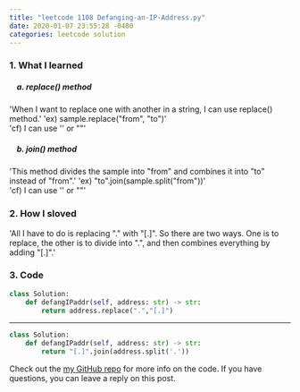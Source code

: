 ```yaml
---
title: "leetcode 1108 Defanging-an-IP-Address.py"
date: 2020-01-07 23:55:28 -0400
categories: leetcode solution
---
```


### 1. What I learned
##### &nbsp;&nbsp;&nbsp;&nbsp;a. replace() method
'When I want to replace one with another in a string, I can use replace() method.'
'ex) sample.replace("from", "to")'  
'cf) I can use '' or ""'

##### &nbsp;&nbsp;&nbsp;&nbsp;b. join() method
'This method divides the sample into "from" and combines it into "to" instead of "from".'
'ex) "to".join(sample.split("from"))'  
'cf) I can use '' or ""'

### 2. How I sloved
'All I have to do is replacing "." with "[.]". So there are two ways. One is to replace, the other is to divide into ".", and then combines everything by adding "[.]".'

### 3. Code
```python
class Solution:  
    def defangIPaddr(self, address: str) -> str:  
        return address.replace(".","[.]")  
```
---

```python
class Solution:  
    def defangIPaddr(self, address: str) -> str:  
        return "[.]".join(address.split('.'))  
```

Check out the [my GitHub repo][hyuk-gh] for more info on the code. If you have questions, you can leave a reply on this post.

[hyuk-gh]:   https://github.com/dlgur1994/StudyAlgorithms/tree/master/leetcode
